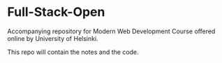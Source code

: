 # Full-Stack-Open

Accompanying repository for Modern Web Development Course offered online by University of Helsinki.

This repo will contain the notes and the code.

